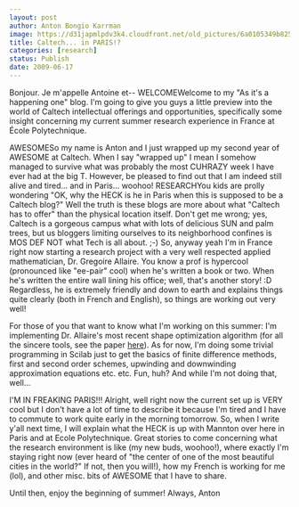 ```yaml
---
layout: post
author: Anton Bongio Karrman
image: https://d31japmlpdv3k4.cloudfront.net/old_pictures/6a0105349b8251970b011571210878970b-320wi.jpg
title: Caltech... in PARIS!?
categories: [research]
status: Publish
date: 2009-06-17
---
```



Bonjour. Je m'appelle Antoine et--
WELCOMEWelcome to my "As it's a happening one" blog. I'm going to give you guys a little preview into the world of Caltech intellectual offerings and opportunities, specifically some insight concerning my current summer research experience in France at École Polytechnique.

AWESOMESo my name is Anton and I just wrapped up my second year of AWESOME at Caltech. When I say "wrapped up" I mean I somehow managed to survive what was probably the most CUHRAZY week I have ever had at the big T. However, be pleased to find out that I am indeed still alive and tired... and in Paris... woohoo!
RESEARCHYou kids are prolly wondering "OK, why the HECK is he in Paris when this is supposed to be a Caltech blog?" Well the truth is these blogs are more about what "Caltech has to offer" than the physical location itself. Don't get me wrong; yes, Caltech is a gorgeous campus what with lots of delicious SUN and palm trees, but us bloggers limiting ourselves to its neighborhood confines is MOS DEF NOT what Tech is all about. ;-)
So, anyway yeah I'm in France right now starting a research project with a very well respected applied mathematician, Dr. Gregoire Allaire. You know a prof is hypercool (pronounced like "ee-pair" cool) when he's written a book or two. When he's written the entire wall lining his office; well, that's another story! :D Regardless, he is extremely friendly and down to earth and explains things quite clearly (both in French and English), so things are working out very well!

For those of you that want to know what I'm working on this summer: I'm implementing Dr. Allaire's most recent shape optimization algorithm (for all the sincere tools, see the paper <a href="https://www.cmap.polytechnique.fr/%7Ejouve/papers/cras.pdf" target="_blank" title="Dr. Allaire's most recent shape optimization algorithm">here</a>). As for now, I'm doing some trivial programming in Scilab just to get the basics of finite difference methods, first and second order schemes, upwinding and downwinding approximation equations etc. etc. Fun, huh? And while I'm not doing that, well...

I'M IN FREAKING PARIS!!! Alright, well right now the current set up is VERY cool but I don't have a lot of time to describe it because I'm tired and I have to commute to work quite early in the morning tomorrow. So, when I write y'all next time, I will explain what the HECK is up with Mannton over here in Paris and at Ecole Polytechnique. Great stories to come concerning what the research environment is like (my new buds, woohoo!), where exactly I'm staying right now (ever heard of "the center of one of the most beautiful cities in the world?" If not, then you will!), how my French is working for me (lol), and other misc. bits of AWESOME that I have to share.

Until then, enjoy the beginning of summer!
Always,
Anton
